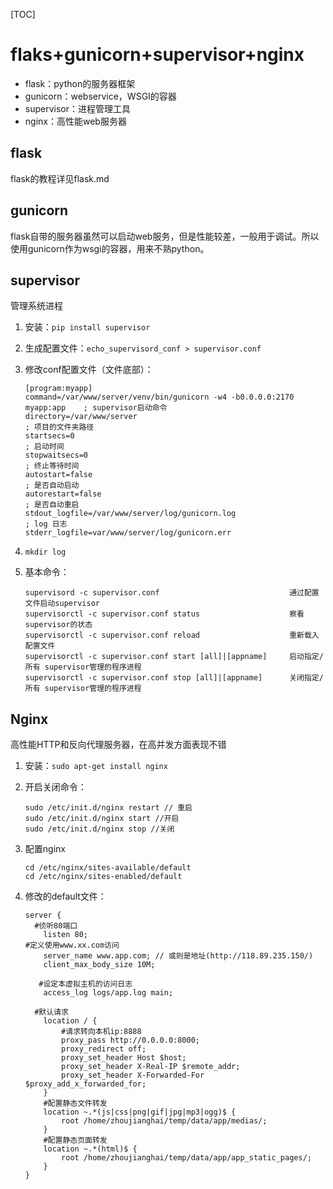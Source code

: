 [TOC]

# flaks+gunicorn+supervisor+nginx

- flask：python的服务器框架
- gunicorn：webservice，WSGI的容器
- supervisor：进程管理工具
- nginx：高性能web服务器

## flask

flask的教程详见flask.md



## gunicorn

flask自带的服务器虽然可以启动web服务，但是性能较差，一般用于调试。所以使用gunicorn作为wsgi的容器，用来不熟python。



## supervisor

管理系统进程

1. 安装：`pip install supervisor`

2. 生成配置文件：`echo_supervisord_conf > supervisor.conf`

3. 修改conf配置文件（文件底部）：

   ```
   [program:myapp]
   command=/var/www/server/venv/bin/gunicorn -w4 -b0.0.0.0:2170 myapp:app    ; supervisor启动命令
   directory=/var/www/server                                                ; 项目的文件夹路径
   startsecs=0                                                                             ; 启动时间
   stopwaitsecs=0                                                                          ; 终止等待时间
   autostart=false                                                                         ; 是否自动启动
   autorestart=false                                                                       ; 是否自动重启
   stdout_logfile=/var/www/server/log/gunicorn.log                           ; log 日志
   stderr_logfile=var/www/server/log/gunicorn.err  
   ```

4. `mkdir log`

5. 基本命令：

   ```
   supervisord -c supervisor.conf                             通过配置文件启动supervisor
   supervisorctl -c supervisor.conf status                    察看supervisor的状态
   supervisorctl -c supervisor.conf reload                    重新载入 配置文件
   supervisorctl -c supervisor.conf start [all]|[appname]     启动指定/所有 supervisor管理的程序进程
   supervisorctl -c supervisor.conf stop [all]|[appname]      关闭指定/所有 supervisor管理的程序进程
   ```

   

## Nginx

高性能HTTP和反向代理服务器，在高并发方面表现不错

1. 安装：`sudo apt-get install nginx`

2. 开启关闭命令：

   ```
   sudo /etc/init.d/nginx restart // 重启
   sudo /etc/init.d/nginx start //开启
   sudo /etc/init.d/nginx stop //关闭
   ```

3. 配置nginx

   ```
   cd /etc/nginx/sites-available/default
   cd /etc/nginx/sites-enabled/default
   ```

4. 修改的default文件：

   ```
   server {
     #侦听80端口
       listen 80;
   #定义使用www.xx.com访问
       server_name www.app.com; // 或则是地址(http://118.89.235.150/)
       client_max_body_size 10M;
    
      #设定本虚拟主机的访问日志
       access_log logs/app.log main;
    
     #默认请求
       location / {
           #请求转向本机ip:8888
           proxy_pass http://0.0.0.0:8000;
           proxy_redirect off;
           proxy_set_header Host $host;
           proxy_set_header X-Real-IP $remote_addr;
           proxy_set_header X-Forwarded-For $proxy_add_x_forwarded_for;
       }
       #配置静态文件转发
       location ~.*(js|css|png|gif|jpg|mp3|ogg)$ {
           root /home/zhoujianghai/temp/data/app/medias/;
       }
       #配置静态页面转发
       location ~.*(html)$ {
           root /home/zhoujianghai/temp/data/app/app_static_pages/;
       }
   }
   
   ```

   